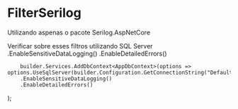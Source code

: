 # FilterSerilog

Utilizando aspenas o pacote Serilog.AspNetCore

Verificar sobre esses filtros utilizando SQL Server
.EnableSensitiveDataLogging()
        .EnableDetailedErrors()

        builder.Services.AddDbContext<AppDbContext>(options =>
    options.UseSqlServer(builder.Configuration.GetConnectionString("DefaultConnection"))
        .EnableSensitiveDataLogging()
        .EnableDetailedErrors()
);

